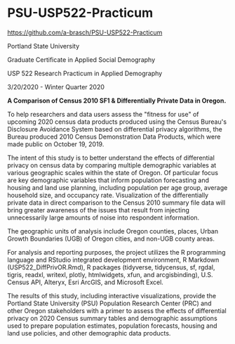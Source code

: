# PSU-USP522-Practicum
https://github.com/a-brasch/PSU-USP522-Practicum

Portland State University

Graduate Certificate in Applied Social Demography

USP 522 Research Practicum in Applied Demography

3/20/2020 - Winter Quarter 2020

**A Comparison of Census 2010 SF1 & Differentially Private Data in Oregon.**

To help researchers and data users assess the "fitness for use" of upcoming 2020 census data products produced using the Census Bureau's Disclosure Avoidance System based on differential privacy algorithms, the Bureau produced 2010 Census Demonstration Data Products, which were made public on October 19, 2019.

The intent of this study is to better understand the effects of differential privacy on census data by comparing multiple demographic variables at various geographic scales within the state of Oregon. Of particular focus are key demographic variables that inform population forecasting and housing and land use planning, including population per age group, average household size, and occupancy rate. Visualization of the differentially private data in direct comparison to the Census 2010 summary file data will bring greater awareness of the issues that result from injecting unnecessarily large amounts of noise into respondent information.

The geographic units of analysis include Oregon counties, places, Urban Growth Boundaries (UGB) of Oregon cities, and non-UGB county areas.

For analysis and reporting purposes, the project utilizes the R programming language and RStudio integrated development environment, R Markdown (USP522_DiffPrivOR.Rmd), R packages (tidyverse, tidycensus, sf, rgdal, tigris, readxl, writexl, plotly, htmlwidgets, xfun, and arcgisbinding), U.S. Census API, Alteryx, Esri ArcGIS, and Microsoft Excel.

The results of this study, including interactive visualizations, provide the Portland State University (PSU) Population Research Center (PRC) and other Oregon stakeholders with a primer to assess the effects of differential privacy on 2020 Census summary tables and demographic assumptions used to prepare population estimates, population forecasts, housing and land use policies, and other demographic data products.
